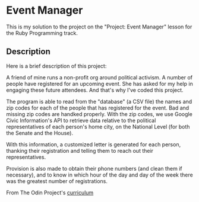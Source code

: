 # Event Manager

This is my solution to the project on the "Project: Event Manager" lesson for the Ruby Programming track.

## Description

Here is a brief description of this project:

A friend of mine runs a non-profit org around political activism. A number of people have registered for an upcoming event. 
She has asked for my help in engaging these future attendees. And that's why I've coded this project.

The program is able to read from the "database" (a CSV file) the names and zip codes for each of the people that has registered for the event. Bad and missing zip codes are handked properly. With the zip codes, we use Google Civic Information's API to retrieve data relative to the political representatives of each person's home city, on the National Level (for both the Senate and the House).

With this information, a customized letter is generated for each person, thanking their registration and telling them to reach 
out their representatives.

Provision is also made to obtain their phone numbers (and clean them if necessary), and to know in which hour of the day and day of the week there was the greatest number of registrations.

From The Odin Project's [curriculum](https://www.theodinproject.com/courses/ruby-programming/lessons/event-manager)
